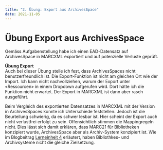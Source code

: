 ```yaml
---
title: "2. Übung: Export aus ArchivesSpace"
date: 2021-11-05
---
```


<h1>Übung Export aus ArchivesSpace</h1>

<p>Gemäss Aufgabenstellung habe ich einen EAD-Datensatz auf ArchivesSpace in MARCXML exportiert und auf potenzielle Verluste geprüft.</p>

<p><b>Übung Export</b><br>
Auch bei dieser Übung stelle ich fest, dass ArchivesSpaces nicht benutzerfreundlich ist. Die Export-Funktion ist nicht am gleichen Ort wie der Import. Ich kann nicht nachvollziehen, warum der Export unter «Ressourcen» in einem Dropdown aufgerufen wird. Dort hätte ich die Funktion nicht erwartet. Der Export in MARCXML ist dann aber rasch ausgeführt.<br> </p>

<p>Beim Vergleich des exportierten Datensatzes in MARCXML mit der Version in ArchivesSpaces konnte ich Unterschiede feststellen. Jedoch ist die Beurteilung schwierig, da es schwer lesbar ist. Hier scheint der Export auch nicht verlustfrei erfolgt zu sein. Offensichtlich stimmen die Mappingregeln nicht. Dies lässt sich damit erklären, dass MARC21 für Bibliotheken konzipiert wurde, ArchivesSpace aber als Archiv-System konzipiert ist. Wie im Blogbeitrag <a href="_posts/2021-11-05-lerneinheit_4.md">Lerneinheit 4</a> erläutert, haben Bibliothkes- und Archivsysteme nicht die gleiche Zielsetzung.</p>

